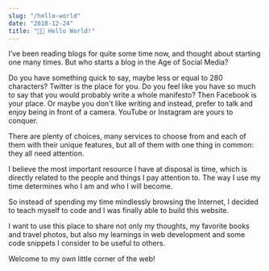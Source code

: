 ```yaml
---
slug: "/hello-world"
date: "2018-12-24"
title: "👋🏻 Hello World!"
---
```


I’ve been reading blogs for quite some time now, and thought about starting one many times. But who starts a blog in the Age of Social Media?

Do you have something quick to say, maybe less or equal to 280 characters? Twitter is the place for you. Do you feel like you have so much to say that you would probably write a whole manifesto? Then Facebook is your place. Or maybe you don't like writing and instead, prefer to talk and enjoy being in front of a camera. YouTube or Instagram are yours to conquer.

There are plenty of choices, many services to choose from and each of them with their unique features, but all of them with one thing in common: they all need attention.

I believe the most important resource I have at disposal is time, which is directly related to the people and things I pay attention to. The way I use my time determines who I am and who I will become.

So instead of spending my time mindlessly browsing the Internet, I decided to teach myself to code and I was finally able to build this website.

I want to use this place to share not only my thoughts, my favorite books and travel photos, but also my learnings in web development and some code snippets I consider to be useful to others.

Welcome to my own little corner of the web!
